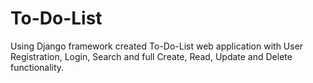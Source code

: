 # To-Do-List
Using Django framework created To-Do-List web application with User Registration, Login, Search and full Create, Read, Update and Delete functionality.
